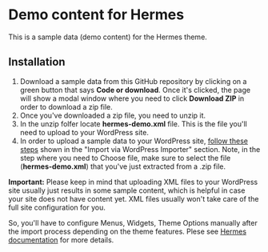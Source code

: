 # Demo content for Hermes

This is a sample data (demo content) for the Hermes theme.

## Installation

1. Download a sample data from this GitHub repository by clicking on a green button that says **Code or download**. Once it's clicked, the page will show a modal window where you need to click **Download ZIP** in order to download a zip file.
2. Once you've downloaded a zip file, you need to unzip it.
3. In the unzip folfer locate **hermes-demo.xml** file. This is the file you'll need to upload to your WordPress site.
4. In order to upload a sample data to your WordPress site, [follow these steps](https://help.themesharbor.com/article/245-importing-a-demo-content) shown in the "Import via WordPress Importer" section. Note, in the step where you need to Choose file, make sure to select the file (**hermes-demo.xml**) that you've just extracted from a .zip file.

**Important:** Please keep in mind that uploading XML files to your WordPress site usually just results in some sample content, which is helpful in case your site does not have content yet. XML files usually won't take care of the full site configuration for you.

So, you'll have to configure Menus, Widgets, Theme Options manually after the import process depending on the theme features. Plese see [Hermes documentation](https://help.themesharbor.com/article/201-hermes-read-me-first) for more details.